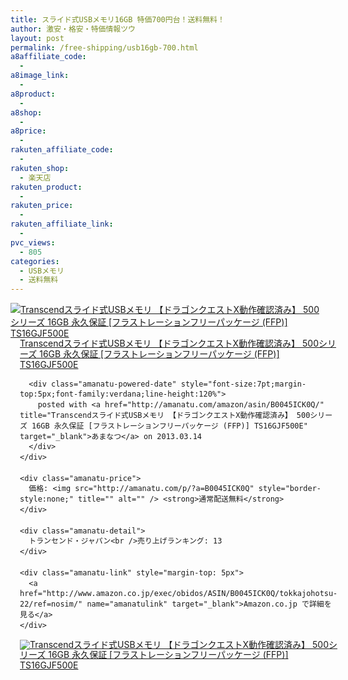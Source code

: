 ```yaml
---
title: スライド式USBメモリ16GB 特価700円台！送料無料！
author: 激安・格安・特価情報ツウ
layout: post
permalink: /free-shipping/usb16gb-700.html
a8affiliate_code:
  - 
a8image_link:
  - 
a8product:
  - 
a8shop:
  - 
a8price:
  - 
rakuten_affiliate_code:
  - 
rakuten_shop:
  - 楽天店
rakuten_product:
  - 
rakuten_price:
  - 
rakuten_affiliate_link:
  - 
pvc_views:
  - 805
categories:
  - USBメモリ
  - 送料無料
---
```

<div class="amanatu-box" style="margin-bottom:0px;">
  <div class="amanatu-image" style="float:left;">
    <a href="http://www.amazon.co.jp/exec/obidos/ASIN/B0045ICK0Q/tokkajohotsu-22/ref=nosim/" name="amanatulink" target="_blank"><img src="http://i1.wp.com/ecx.images-amazon.com/images/I/31DV-pZTW%2BL._SL160_.jpg?w=546" alt="Transcendスライド式USBメモリ 【ドラゴンクエストX動作確認済み】 500シリーズ 16GB 永久保証 [フラストレーションフリーパッケージ (FFP)] TS16GJF500E" style="border: none;" data-recalc-dims="1" /></a>
  </div>
  
  <div class="amanatu-info" style="float:left;margin-left:15px;line-height:120%">
    <div class="amanatu-name" style="margin-bottom:10px;line-height:120%">
      <a href="http://www.amazon.co.jp/exec/obidos/ASIN/B0045ICK0Q/tokkajohotsu-22/ref=nosim/" name="amanatulink" target="_blank">Transcendスライド式USBメモリ 【ドラゴンクエストX動作確認済み】 500シリーズ 16GB 永久保証 [フラストレーションフリーパッケージ (FFP)] TS16GJF500E</a> 
      
      <div class="amanatu-powered-date" style="font-size:7pt;margin-top:5px;font-family:verdana;line-height:120%">
        posted with <a href="http://amanatu.com/amazon/asin/B0045ICK0Q/" title="Transcendスライド式USBメモリ 【ドラゴンクエストX動作確認済み】 500シリーズ 16GB 永久保証 [フラストレーションフリーパッケージ (FFP)] TS16GJF500E" target="_blank">あまなつ</a> on 2013.03.14
      </div>
    </div>
    
    <div class="amanatu-price">
      価格: <img src="http://amanatu.com/p/?a=B0045ICK0Q" style="border-style:none;" title="" alt="" /> <strong>通常配送無料</strong>
    </div>
    
    <div class="amanatu-detail">
      トランセンド・ジャパン<br />売り上げランキング: 13
    </div>
    
    <div class="amanatu-link" style="margin-top: 5px">
      <a href="http://www.amazon.co.jp/exec/obidos/ASIN/B0045ICK0Q/tokkajohotsu-22/ref=nosim/" name="amanatulink" target="_blank">Amazon.co.jp で詳細を見る</a>
    </div>
  </div>
  
  <div class="amanatu-footer" style="clear: left">
  </div>
  
  <div class="amanatu-imageset">
    <div class="amanatu-image" style="float:left;">
      <a href="http://www.amazon.co.jp/exec/obidos/ASIN/B0045ICK0Q/tokkajohotsu-22/ref=nosim/" name="amanatulink" target="_blank"><img src="http://i2.wp.com/ecx.images-amazon.com/images/I/31W2Va2XO-L._AA160_.jpg?w=546" alt="Transcendスライド式USBメモリ 【ドラゴンクエストX動作確認済み】 500シリーズ 16GB 永久保証 [フラストレーションフリーパッケージ (FFP)] TS16GJF500E" style="border: none;" data-recalc-dims="1" /></a>
    </div>
    
    <div class="amanatu-image" style="float:left;">
      <a href="http://www.amazon.co.jp/exec/obidos/ASIN/B0045ICK0Q/tokkajohotsu-22/ref=nosim/" name="amanatulink" target="_blank"><img src="http://i0.wp.com/ecx.images-amazon.com/images/I/41%2B0usWZUeL._AA160_.jpg?w=546" alt="Transcendスライド式USBメモリ 【ドラゴンクエストX動作確認済み】 500シリーズ 16GB 永久保証 [フラストレーションフリーパッケージ (FFP)] TS16GJF500E" style="border: none;" data-recalc-dims="1" /></a>
    </div>
    
    <div class="amanatu-image" style="float:left;">
      <a href="http://www.amazon.co.jp/exec/obidos/ASIN/B0045ICK0Q/tokkajohotsu-22/ref=nosim/" name="amanatulink" target="_blank"><img src="http://i1.wp.com/ecx.images-amazon.com/images/I/31lnPYqdyTL._AA160_.jpg?w=546" alt="Transcendスライド式USBメモリ 【ドラゴンクエストX動作確認済み】 500シリーズ 16GB 永久保証 [フラストレーションフリーパッケージ (FFP)] TS16GJF500E" style="border: none;" data-recalc-dims="1" /></a>
    </div>
    
    <div class="amanatu-footer" style="clear: left">
    </div>
  </div>
</div>